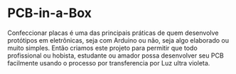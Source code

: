 PCB-in-a-Box
============

Confeccionar placas é uma das principais práticas de quem desenvolve protótipos em eletrônicas, seja com Arduino ou não, seja algo elaborado ou muito simples. Então criamos este projeto para permitir que todo profissional ou hobista, estudante ou amador possa desenvolver seu PCB facilmente usando o processo por transferencia por Luz ultra violeta.